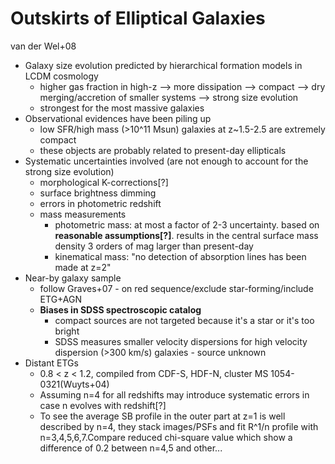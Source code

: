 


# Outskirts of Elliptical Galaxies

van der Wel+08
* Galaxy size evolution predicted by hierarchical formation models in LCDM cosmology
    - higher gas fraction in high-z --> more dissipation --> compact --> dry merging/accretion of smaller systems --> strong size evolution
    - strongest for the most massive galaxies
* Observational evidences have been piling up
    - low SFR/high mass (>10^11 Msun) galaxies at z~1.5-2.5 are extremely compact
    - these objects are probably related to present-day ellipticals
* Systematic uncertainties involved (are not enough to account for the strong size evolution)
    - morphological K-corrections[?]
    - surface brightness dimming
    - errors in photometric redshift
    - mass measurements
        + photometric mass: at most a factor of 2-3 uncertainty. based on **reasonable assumptions[?]**. results in the central surface mass density 3 orders of mag larger than present-day
        + kinematical mass: "no detection of absorption lines has been made at z=2"
* Near-by galaxy sample
    - follow Graves+07 - on red sequence/exclude star-forming/include ETG+AGN
    - **Biases in SDSS spectroscopic catalog**
        + compact sources are not targeted because it's a star or it's too bright
        + SDSS measures smaller velocity dispersions for high velocity dispersion (>300 km/s) galaxies - source unknown
* Distant ETGs
    - 0.8 < z < 1.2, compiled from CDF-S, HDF-N, cluster MS 1054-0321(Wuyts+04)
    - Assuming n=4 for all redshifts may introduce systematic errors in case n evolves with redshift[?]
    - To see the average SB profile in the outer part at z=1 is well described by n=4, they stack images/PSFs and fit R^1/n profile with n=3,4,5,6,7.Compare reduced chi-square value which show a difference of 0.2 between n=4,5 and other...
